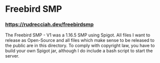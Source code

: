 # Freebird SMP
### https://rudrecciah.dev/freebirdsmp
The Freebird SMP - V1 was a 1.16.5 SMP using Spigot.
All files I want to release as Open-Source and all files which make sense to be released to the public are in this directory.
To comply with copyright law, you have to build your own Spigot jar, although I do include a bash script to start the server.

